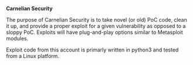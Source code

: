 **Carnelian Security**

The purpose of Carnelian Security is to take novel (or old) PoC code, clean it up, and provide a proper exploit for a given vulnerability as opposed to a sloppy PoC. Exploits will have plug-and-play options similar to Metasploit modules. 

Exploit code from this account is primarly written in python3 and tested from a Linux platform.
